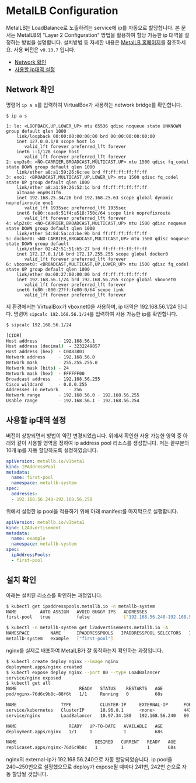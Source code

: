 # MetalLB Configuration
MetalLB는 LoadBalance로 노출하려는 service에 ip를 자동으로 할당합니다. 본 문서는 MetalLB의 "Layer 2 Configuration" 방법을 활용하여 할당 가능한 ip 대역을 설정하는 방법을 설명합니다. 설치방법 등 자세한 내용은 [MetalLB 홈페이지](https://metallb.universe.tf/)를 참조하세요. 사용 버전은 `v0.13.7` 입니다.

* [Network 확인](#network-확인)
* [사용할 ip대역 설정](#사용할-ip대역-설정)

## Network 확인
명령어 `ip a s`를 입력하여 VirtualBox가 사용하는 network bridge를 확인합니다.

```
$ ip a s

1: lo: <LOOPBACK,UP,LOWER_UP> mtu 65536 qdisc noqueue state UNKNOWN group default qlen 1000
    link/loopback 00:00:00:00:00:00 brd 00:00:00:00:00:00
    inet 127.0.0.1/8 scope host lo
       valid_lft forever preferred_lft forever
    inet6 ::1/128 scope host 
       valid_lft forever preferred_lft forever
2: enp3s0: <NO-CARRIER,BROADCAST,MULTICAST,UP> mtu 1500 qdisc fq_codel state DOWN group default qlen 1000
    link/ether a8:a1:59:26:6c:ee brd ff:ff:ff:ff:ff:ff
3: eno1: <BROADCAST,MULTICAST,UP,LOWER_UP> mtu 1500 qdisc fq_codel state UP group default qlen 1000
    link/ether a8:a1:59:26:52:1c brd ff:ff:ff:ff:ff:ff
    altname enp0s31f6
    inet 192.168.25.34/26 brd 192.168.25.63 scope global dynamic noprefixroute eno1
       valid_lft 1935sec preferred_lft 1935sec
    inet6 fe80::eaa9:51f4:a518:750c/64 scope link noprefixroute 
       valid_lft forever preferred_lft forever
4: wlp2s0: <NO-CARRIER,BROADCAST,MULTICAST,UP> mtu 1500 qdisc noqueue state DOWN group default qlen 1000
    link/ether 54:8d:5a:cd:be:9b brd ff:ff:ff:ff:ff:ff
5: docker0: <NO-CARRIER,BROADCAST,MULTICAST,UP> mtu 1500 qdisc noqueue state DOWN group default 
    link/ether 02:42:51:51:b5:27 brd ff:ff:ff:ff:ff:ff
    inet 172.17.0.1/16 brd 172.17.255.255 scope global docker0
       valid_lft forever preferred_lft forever
6: vboxnet0: <BROADCAST,MULTICAST,UP,LOWER_UP> mtu 1500 qdisc fq_codel state UP group default qlen 1000
    link/ether 0a:00:27:00:00:00 brd ff:ff:ff:ff:ff:ff
    inet 192.168.56.1/24 brd 192.168.56.255 scope global vboxnet0
       valid_lft forever preferred_lft forever
    inet6 fe80::800:27ff:fe00:0/64 scope link 
       valid_lft forever preferred_lft forever
```

제 환경에서는 VirtualBox가 vboxnet0을 사용하며, ip 대역은 192.168.56.1/24 입니다. 명령어 `sipcalc 192.168.56.1/24`를 입력하여 사용 가능한 ip를 확인합니다.

```bash
$ sipcalc 192.168.56.1/24

[CIDR]
Host address		- 192.168.56.1
Host address (decimal)	- 3232249857
Host address (hex)	- C0A83801
Network address		- 192.168.56.0
Network mask		- 255.255.255.0
Network mask (bits)	- 24
Network mask (hex)	- FFFFFF00
Broadcast address	- 192.168.56.255
Cisco wildcard		- 0.0.0.255
Addresses in network	- 256
Network range		- 192.168.56.0 - 192.168.56.255
Usable range		- 192.168.56.1 - 192.168.56.254
```

## 사용할 ip대역 설정
버전이 상향되면서 방법이 약간 변경되었습니다. 위에서 확인한 사용 가능한 영역 중 아래와 같이 사용할 영역을 정하여 ip address pool 리소스를 생성합니다. 저는 끝부분의 10개 ip를 자동 할당하도록 설정하였습니다. 

```yaml
apiVersion: metallb.io/v1beta1
kind: IPAddressPool
metadata:
  name: first-pool
  namespace: metallb-system
spec:
  addresses:
  - 192.168.56.240-192.168.56.250
```

위에서 설정한 ip pool을 적용하기 위해 아래 manifest를 마지막으로 실행합니다.

```yaml
apiVersion: metallb.io/v1beta1
kind: L2Advertisement
metadata:
  name: example
  namespace: metallb-system
spec:
  ipAddressPools:
  - first-pool
```

## 설치 확인

아래는 설치된 리소스를 확인하는 과정입니다.

```bash
$ kubectl get ipaddresspools.metallb.io -n metallb-system
NAME         AUTO ASSIGN   AVOID BUGGY IPS   ADDRESSES
first-pool   true          false             ["192.168.56.240-192.168.56.250"]

$ kubectl -n metallb-system get l2advertisements.metallb.io -A
NAMESPACE        NAME      IPADDRESSPOOLS   IPADDRESSPOOL SELECTORS   INTERFACES
metallb-system   example   ["first-pool"]
```

nginx를 실제로 배포하여 MetalLB가 잘 동작하는지 확인하는 과정입니다.
```bash
$ kubectl create deploy nginx --image nginx
deployment.apps/nginx created
$ kubectl expose deploy nginx --port 80 --type LoadBalancer
service/nginx exposed
$ kubectl get all
NAME                        READY   STATUS    RESTARTS   AGE
pod/nginx-76d6c9b8c-88f6t   1/1     Running   0          68s

NAME                 TYPE           CLUSTER-IP     EXTERNAL-IP      PORT(S)        AGE
service/kubernetes   ClusterIP      10.96.0.1      <none>           443/TCP        25h
service/nginx        LoadBalancer   10.97.34.188   192.168.56.240   80:30607/TCP   13s

NAME                    READY   UP-TO-DATE   AVAILABLE   AGE
deployment.apps/nginx   1/1     1            1           68s

NAME                              DESIRED   CURRENT   READY   AGE
replicaset.apps/nginx-76d6c9b8c   1         1         1       68s
```

nginx의 external-ip가 192.168.56.240으로 자동 할당되었습니다. ip pool을 240~250번으로 설정했으므로 deploy가 expose될 때마다 241번, 242번 순으로 자동 할당될 것입니다.
